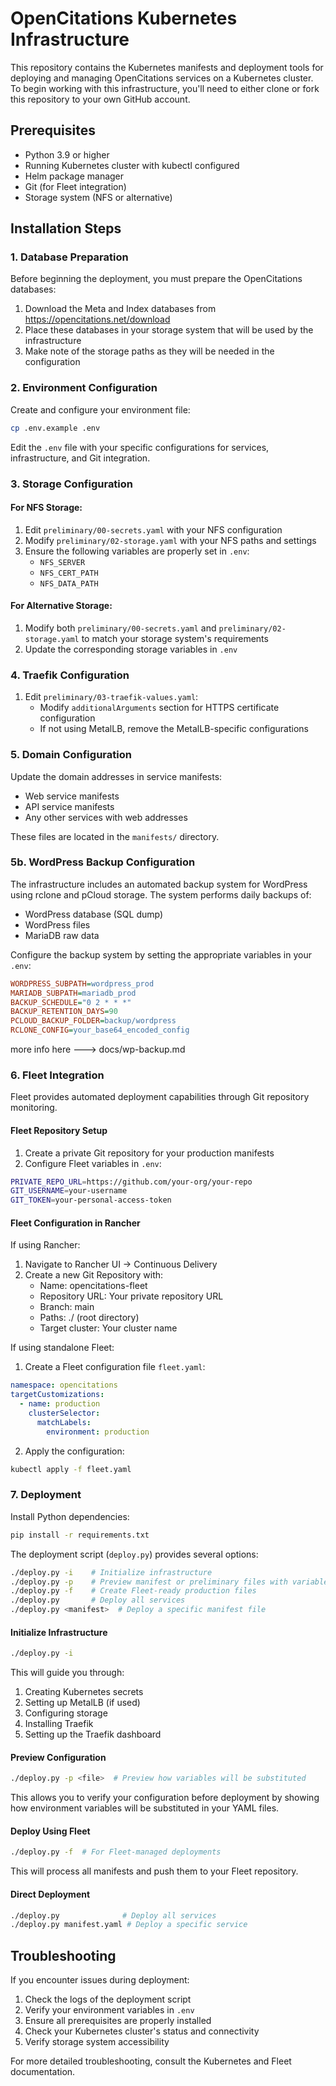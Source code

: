 # OpenCitations Kubernetes Infrastructure

This repository contains the Kubernetes manifests and deployment tools for deploying and managing OpenCitations services on a Kubernetes cluster. To begin working with this infrastructure, you'll need to either clone or fork this repository to your own GitHub account.

## Prerequisites

- Python 3.9 or higher
- Running Kubernetes cluster with kubectl configured
- Helm package manager
- Git (for Fleet integration)
- Storage system (NFS or alternative)

## Installation Steps

### 1. Database Preparation

Before beginning the deployment, you must prepare the OpenCitations databases:

1. Download the Meta and Index databases from https://opencitations.net/download
2. Place these databases in your storage system that will be used by the infrastructure
3. Make note of the storage paths as they will be needed in the configuration

### 2. Environment Configuration

Create and configure your environment file:

```bash
cp .env.example .env
```

Edit the `.env` file with your specific configurations for services, infrastructure, and Git integration.

### 3. Storage Configuration

#### For NFS Storage:
1. Edit `preliminary/00-secrets.yaml` with your NFS configuration
2. Modify `preliminary/02-storage.yaml` with your NFS paths and settings
3. Ensure the following variables are properly set in `.env`:
   - `NFS_SERVER`
   - `NFS_CERT_PATH`
   - `NFS_DATA_PATH`

#### For Alternative Storage:
1. Modify both `preliminary/00-secrets.yaml` and `preliminary/02-storage.yaml` to match your storage system's requirements
2. Update the corresponding storage variables in `.env`

### 4. Traefik Configuration

1. Edit `preliminary/03-traefik-values.yaml`:
   - Modify `additionalArguments` section for HTTPS certificate configuration
   - If not using MetalLB, remove the MetalLB-specific configurations

### 5. Domain Configuration

Update the domain addresses in service manifests:
- Web service manifests
- API service manifests
- Any other services with web addresses

These files are located in the `manifests/` directory.

### 5b. WordPress Backup Configuration

The infrastructure includes an automated backup system for WordPress using rclone and pCloud storage. The system performs daily backups of:
- WordPress database (SQL dump)
- WordPress files
- MariaDB raw data

Configure the backup system by setting the appropriate variables in your `.env`:
```ini
WORDPRESS_SUBPATH=wordpress_prod
MARIADB_SUBPATH=mariadb_prod
BACKUP_SCHEDULE="0 2 * * *"
BACKUP_RETENTION_DAYS=90
PCLOUD_BACKUP_FOLDER=backup/wordpress
RCLONE_CONFIG=your_base64_encoded_config
```

more info here ---> docs/wp-backup.md

### 6. Fleet Integration

Fleet provides automated deployment capabilities through Git repository monitoring.

#### Fleet Repository Setup

1. Create a private Git repository for your production manifests
2. Configure Fleet variables in `.env`:
```bash
PRIVATE_REPO_URL=https://github.com/your-org/your-repo
GIT_USERNAME=your-username
GIT_TOKEN=your-personal-access-token
```

#### Fleet Configuration in Rancher

If using Rancher:

1. Navigate to Rancher UI → Continuous Delivery
2. Create a new Git Repository with:
   - Name: opencitations-fleet
   - Repository URL: Your private repository URL
   - Branch: main
   - Paths: ./ (root directory)
   - Target cluster: Your cluster name

If using standalone Fleet:

1. Create a Fleet configuration file `fleet.yaml`:
```yaml
namespace: opencitations
targetCustomizations:
  - name: production
    clusterSelector:
      matchLabels:
        environment: production
```

2. Apply the configuration:
```bash
kubectl apply -f fleet.yaml
```

### 7. Deployment

Install Python dependencies:
```bash
pip install -r requirements.txt
```

The deployment script (`deploy.py`) provides several options:

```bash
./deploy.py -i    # Initialize infrastructure
./deploy.py -p    # Preview manifest or preliminary files with variable substitution
./deploy.py -f    # Create Fleet-ready production files
./deploy.py       # Deploy all services
./deploy.py <manifest>  # Deploy a specific manifest file
```

#### Initialize Infrastructure
```bash
./deploy.py -i
```

This will guide you through:
1. Creating Kubernetes secrets
2. Setting up MetalLB (if used)
3. Configuring storage
4. Installing Traefik
5. Setting up the Traefik dashboard

#### Preview Configuration
```bash
./deploy.py -p <file>  # Preview how variables will be substituted
```
This allows you to verify your configuration before deployment by showing how environment variables will be substituted in your YAML files.

#### Deploy Using Fleet
```bash
./deploy.py -f  # For Fleet-managed deployments
```
This will process all manifests and push them to your Fleet repository.

#### Direct Deployment
```bash
./deploy.py              # Deploy all services
./deploy.py manifest.yaml # Deploy a specific service
```

## Troubleshooting

If you encounter issues during deployment:

1. Check the logs of the deployment script
2. Verify your environment variables in `.env`
3. Ensure all prerequisites are properly installed
4. Check your Kubernetes cluster's status and connectivity
5. Verify storage system accessibility

For more detailed troubleshooting, consult the Kubernetes and Fleet documentation.
